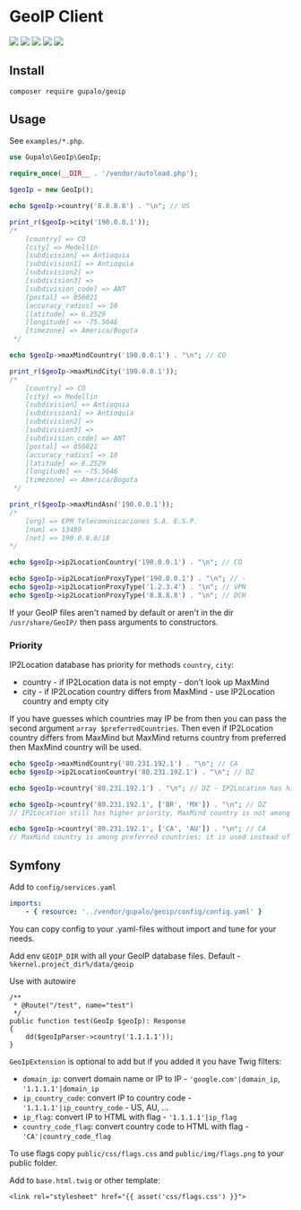 GeoIP Client
==================

[![](http://poser.pugx.org/gupalo/geoip/version)](https://packagist.org/packages/gupalo/geoip)
[![](http://poser.pugx.org/gupalo/geoip/require/php)](https://packagist.org/packages/gupalo/geoip)
[![](https://img.shields.io/packagist/dt/gupalo/geoip)](https://packagist.org/packages/gupalo/geoip)
![](https://img.shields.io/github/last-commit/gupalo/geoip/main)
![](https://img.shields.io/github/actions/workflow/status/gupalo/geoip/test.yaml?branch=main)


## Install

```bash
composer require gupalo/geoip
```

## Usage

See `examples/*.php`.


```php
use Gupalo\GeoIp\GeoIp;

require_once(__DIR__ . '/vendor/autoload.php');

$geoIp = new GeoIp();

echo $geoIp->country('8.8.8.8') . "\n"; // US

print_r($geoIp->city('190.0.0.1'));
/*
    [country] => CO
    [city] => Medellín
    [subdivision] => Antioquia
    [subdivision1] => Antioquia
    [subdivision2] =>
    [subdivision3] =>
    [subdivision_code] => ANT
    [postal] => 050021
    [accuracy_radius] => 10
    [latitude] => 6.2529
    [longitude] => -75.5646
    [timezone] => America/Bogota
 */

echo $geoIp->maxMindCountry('190.0.0.1') . "\n"; // CO

print_r($geoIp->maxMindCity('190.0.0.1'));
/*
    [country] => CO
    [city] => Medellín
    [subdivision] => Antioquia
    [subdivision1] => Antioquia
    [subdivision2] =>
    [subdivision3] =>
    [subdivision_code] => ANT
    [postal] => 050021
    [accuracy_radius] => 10
    [latitude] => 6.2529
    [longitude] => -75.5646
    [timezone] => America/Bogota
 */

print_r($geoIp->maxMindAsn('190.0.0.1'));
/*
    [org] => EPM Telecomunicaciones S.A. E.S.P.
    [num] => 13489
    [net] => 190.0.0.0/18
*/

echo $geoIp->ip2LocationCountry('190.0.0.1') . "\n"; // CO

echo $geoIp->ip2LocationProxyType('190.0.0.1') . "\n"; // -
echo $geoIp->ip2LocationProxyType('1.2.3.4') . "\n"; // VPN
echo $geoIp->ip2LocationProxyType('8.8.8.8') . "\n"; // DCH

```

If your GeoIP files aren't named by default or aren't in the dir `/usr/share/GeoIP/` then pass arguments to constructors.

### Priority

IP2Location database has priority for methods `country`, `city`:
* country - if IP2Location data is not empty - don't look up MaxMind
* city - if IP2Location country differs from MaxMind - use IP2Location country and empty city

If you have guesses which countries may IP be from then you can pass the second argument `array $preferredCountries`.
Then even if IP2Location country differs from MaxMind but MaxMind returns country from preferred then MaxMind country will be used.

```php
echo $geoIp->maxMindCountry('80.231.192.1') . "\n"; // CA
echo $geoIp->ip2LocationCountry('80.231.192.1') . "\n"; // DZ

echo $geoIp->country('80.231.192.1') . "\n"; // DZ - IP2Location has higher priority

echo $geoIp->country('80.231.192.1', ['BR', 'MX']) . "\n"; // DZ
// IP2Location still has higher priority, MaxMind country is not among preferred countries

echo $geoIp->country('80.231.192.1', ['CA', 'AU']) . "\n"; // CA
// MaxMind country is among preferred countries; it is used instead of different IP2Location country
```

Symfony
-------

Add to `config/services.yaml`

```yaml
imports:
    - { resource: '../vendor/gupalo/geoip/config/config.yaml' }
```

You can copy config to your .yaml-files without import and tune for your needs.

Add env `GEOIP_DIR` with all your GeoIP database files. Default - `%kernel.project_dir%/data/geoip`

Use with autowire

    /**
     * @Route("/test", name="test")
     */
    public function test(GeoIp $geoIp): Response
    {
        dd($geoIpParser->country('1.1.1.1'));
    }

`GeoIpExtension` is optional to add but if you added it you have Twig filters:

* `domain_ip`: convert domain name or IP to IP - `'google.com'|domain_ip`, `'1.1.1.1'|domain_ip`
* `ip_country_code`: convert IP to country code - `'1.1.1.1'|ip_country_code` - US, AU, ...
* `ip_flag`: convert IP to HTML with flag - `'1.1.1.1'|ip_flag`
* `country_code_flag`: convert country code to HTML with flag - `'CA'|country_code_flag`

To use flags copy `public/css/flags.css` and `public/img/flags.png` to your public folder.

Add to `base.html.twig` or other template:

    <link rel="stylesheet" href="{{ asset('css/flags.css') }}">
